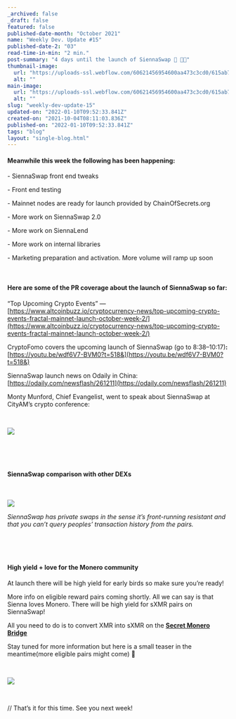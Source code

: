 ```yaml
---
_archived: false
_draft: false
featured: false
published-date-month: "October 2021"
name: "Weekly Dev. Update #15"
published-date-2: "03"
read-time-in-min: "2 min."
post-summary: "4 days until the launch of SiennaSwap 🚀 🚀🚀"
thumbnail-image:
  url: "https://uploads-ssl.webflow.com/60621456954600aa473c3cd0/615ab70970bb362996674f50_weekly-update-15%20Blog%20Thump.jpg"
  alt: ""
main-image:
  url: "https://uploads-ssl.webflow.com/60621456954600aa473c3cd0/615ab70327fb0a7c5fe6dc42_weekly-update-15%20Blog.jpg"
  alt: ""
slug: "weekly-dev-update-15"
updated-on: "2022-01-10T09:52:33.841Z"
created-on: "2021-10-04T08:11:03.836Z"
published-on: "2022-01-10T09:52:33.841Z"
tags: "blog"
layout: "single-blog.html"
---
```


#### Meanwhile this week the following has been happening:

\- SiennaSwap front end tweaks

\- Front end testing

\- Mainnet nodes are ready for launch provided by ChainOfSecrets.org

\- More work on SiennaSwap 2.0

\- More work on SiennaLend

\- More work on internal libraries

\- Marketing preparation and activation. More volume will ramp up soon

‍

#### Here are some of the PR coverage about the launch of SiennaSwap so far:

“Top Upcoming Crypto Events” — [https://www.altcoinbuzz.io/cryptocurrency-news/top-upcoming-crypto-events-fractal-mainnet-launch-october-week-2/](https://www.altcoinbuzz.io/cryptocurrency-news/top-upcoming-crypto-events-fractal-mainnet-launch-october-week-2/)

CryptoFomo covers the upcoming launch of SiennaSwap  (go to 8:38–10:17)**:** [https://youtu.be/wdf6V7-BVM0?t=518&](https://youtu.be/wdf6V7-BVM0?t=518&)

SiennaSwap launch news on Odaily in China: [https://odaily.com/newsflash/261211](https://odaily.com/newsflash/261211)

Monty Munford, Chief Evangelist, went to speak about SiennaSwap at CityAM’s crypto conference:

‍

![](https://uploads-ssl.webflow.com/60621456954600aa473c3cd0/615ab59ceced2ad466e831ed_1*cMAbCtEeLbXp859nbEpvTQ.jpeg)

‍

‍

#### SiennaSwap comparison with other DEXs

‍

![](https://uploads-ssl.webflow.com/60621456954600aa473c3cd0/615ab5b9adbad35715539025_1*Ft9_0exnor_rVz-me_SAdQ.jpeg)

_SiennaSwap has private swaps in the sense it’s front-running resistant and that you can’t query peoples’ transaction history from the pairs._

‍

‍

#### High yield + love for the Monero community

At launch there will be high yield for early birds so make sure you’re ready!

More info on eligible reward pairs coming shortly. All we can say is that Sienna loves Monero. There will be high yield for sXMR pairs on SiennaSwap!

All you need to do is to convert XMR into sXMR on the [**Secret Monero Bridge**](https://scrt.network/blog/secret-monero-bridge-is-live-on-mainnet)

Stay tuned for more information but here is a small teaser in the meantime(more eligible pairs might come) 👀

‍

![](https://uploads-ssl.webflow.com/60621456954600aa473c3cd0/615ab6369309d72b20865e81_1*lB2Gtmtu1ObXjlpRmGkEaA.jpeg)

‍

// That’s it for this time. See you next week!
